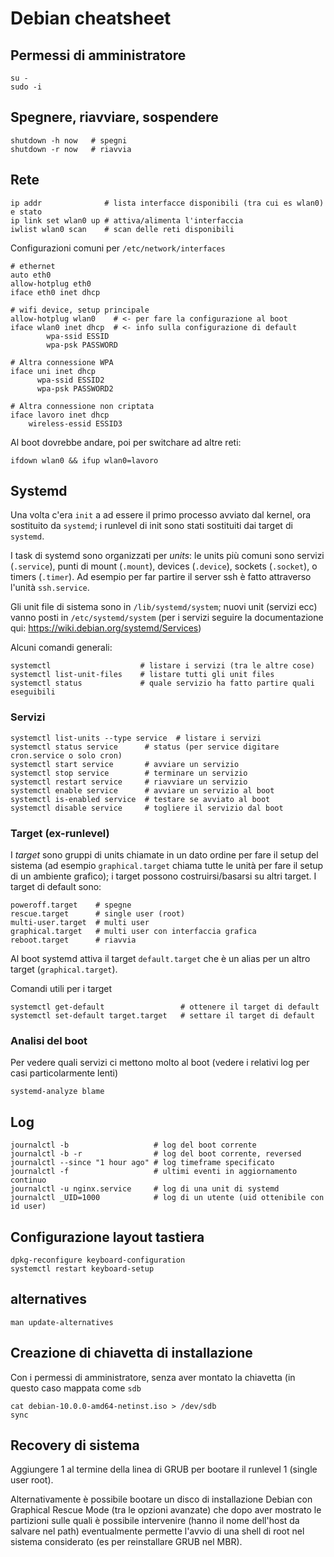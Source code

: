 # Debian cheatsheet


## Permessi di amministratore
```
su -
sudo -i
```

## Spegnere, riavviare, sospendere
```
shutdown -h now   # spegni
shutdown -r now   # riavvia
```

## Rete

```
ip addr              # lista interfacce disponibili (tra cui es wlan0) e stato
ip link set wlan0 up # attiva/alimenta l'interfaccia
iwlist wlan0 scan    # scan delle reti disponibili
```
Configurazioni comuni per `/etc/network/interfaces`
```
# ethernet
auto eth0
allow-hotplug eth0
iface eth0 inet dhcp

# wifi device, setup principale
allow-hotplug wlan0    # <- per fare la configurazione al boot
iface wlan0 inet dhcp  # <- info sulla configurazione di default
        wpa-ssid ESSID
        wpa-psk PASSWORD

# Altra connessione WPA
iface uni inet dhcp
      wpa-ssid ESSID2
      wpa-psk PASSWORD2
	  
# Altra connessione non criptata
iface lavoro inet dhcp
	wireless-essid ESSID3
```
Al boot dovrebbe andare, poi per switchare ad altre reti:
```
ifdown wlan0 && ifup wlan0=lavoro
```

## Systemd
Una volta c'era `init` a ad essere il primo processo avviato dal
kernel, ora sostituito da `systemd`; i runlevel di init sono stati
sostituiti dai target di `systemd`.

I task di systemd sono organizzati per *units*: le units più comuni sono
servizi (`.service`), punti di mount (`.mount`), devices (`.device`),
sockets (`.socket`), o timers (`.timer`). Ad esempio per far partire
il server ssh è fatto attraverso l'unità `ssh.service`.

Gli unit file di sistema sono in `/lib/systemd/system`; nuovi unit
(servizi ecc) vanno posti in `/etc/systemd/system` (per i servizi seguire la
documentazione qui: https://wiki.debian.org/systemd/Services)

Alcuni comandi generali:
```
systemctl                    # listare i servizi (tra le altre cose)
systemctl list-unit-files    # listare tutti gli unit files
systemctl status             # quale servizio ha fatto partire quali eseguibili
```

### Servizi

```
systemctl list-units --type service  # listare i servizi
systemctl status service      # status (per service digitare cron.service o solo cron)
systemctl start service       # avviare un servizio
systemctl stop service        # terminare un servizio
systemctl restart service     # riavviare un servizio
systemctl enable service      # avviare un servizio al boot
systemctl is-enabled service  # testare se avviato al boot
systemctl disable service     # togliere il servizio dal boot
```


### Target (ex-runlevel)

I *target* sono gruppi di units chiamate in un dato ordine per fare il
setup del sistema (ad esempio `graphical.target` chiama tutte le unità
per fare il setup di un ambiente grafico); i target possono
costruirsi/basarsi su altri target. I target di default sono:

```
poweroff.target    # spegne
rescue.target      # single user (root)
multi-user.target  # multi user
graphical.target   # multi user con interfaccia grafica
reboot.target      # riavvia
```

Al boot systemd attiva il target `default.target` che è un alias per
un altro target (`graphical.target`). 

<!-- I *control group* sono invece una aggregazione di un piu units che il -->
<!-- kernel tratta assieme per quanto riguarda l'allocazione di risorse (e -->
<!-- isolamento processi). -->

Comandi utili per i target
```
systemctl get-default                 # ottenere il target di default
systemctl set-default target.target   # settare il target di default
```

### Analisi del boot

Per vedere quali servizi ci mettono molto al boot (vedere i relativi log 
per casi particolarmente lenti)
```
systemd-analyze blame
```


## Log

```
journalctl -b                   # log del boot corrente
journalctl -b -r                # log del boot corrente, reversed
journalctl --since "1 hour ago" # log timeframe specificato
journalctl -f                   # ultimi eventi in aggiornamento continuo
journalctl -u nginx.service     # log di una unit di systemd
journalctl _UID=1000            # log di un utente (uid ottenibile con id user)
```

## Configurazione layout tastiera

```
dpkg-reconfigure keyboard-configuration 
systemctl restart keyboard-setup
```

## alternatives
`man update-alternatives`


## Creazione di chiavetta di installazione
Con i permessi di amministratore, senza aver montato la chiavetta (in
questo caso mappata come `sdb`
```
cat debian-10.0.0-amd64-netinst.iso > /dev/sdb 
sync
```

## Recovery di sistema

Aggiungere 1 al termine della linea di GRUB per bootare il runlevel 1
(single user root).

Alternativamente è possibile bootare un disco di installazione Debian
con Graphical Rescue Mode (tra le opzioni avanzate) che dopo aver
mostrato le partizioni sulle quali è possibile intervenire (hanno il
nome dell'host da salvare nel path) eventualmente permette l'avvio di
una shell di root nel sistema considerato (es per reinstallare GRUB
nel MBR).
